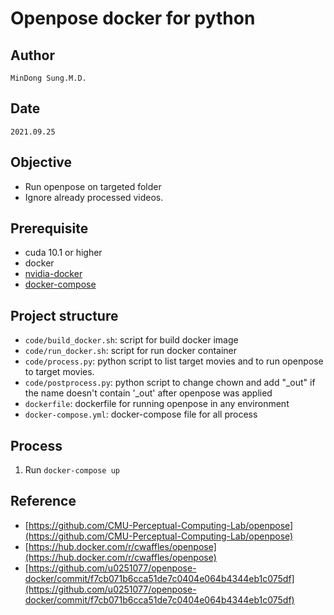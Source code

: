 # Openpose docker for python
## Author
    MinDong Sung.M.D.
## Date
    2021.09.25
## Objective
- Run openpose on targeted folder 
- Ignore already processed videos.
## Prerequisite
- cuda 10.1 or higher
- docker
- [nvidia-docker](https://github.com/NVIDIA/nvidia-docker)
- [docker-compose](https://docs.docker.com/compose/)

## Project structure
* `code/build_docker.sh`: script for build docker image
* `code/run_docker.sh`: script for run docker container 
* `code/process.py`: python script to list target movies and to run openpose to target movies.
* `code/postprocess.py`: python script to change chown and add "_out" if the name doesn't contain '_out' after openpose was applied
* `dockerfile`: dockerfile for running openpose in any environment
* `docker-compose.yml`: docker-compose file for all process

## Process
1. Run `docker-compose up`

## Reference
* [https://github.com/CMU-Perceptual-Computing-Lab/openpose](https://github.com/CMU-Perceptual-Computing-Lab/openpose)
* [https://hub.docker.com/r/cwaffles/openpose](https://hub.docker.com/r/cwaffles/openpose)
* [https://github.com/u0251077/openpose-docker/commit/f7cb071b6cca51de7c0404e064b4344eb1c075df](https://github.com/u0251077/openpose-docker/commit/f7cb071b6cca51de7c0404e064b4344eb1c075df)